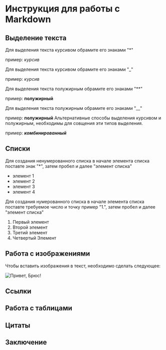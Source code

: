 # Инструкция для работы с Markdown

## Выделение текста 
Для выделения текста курсивом обрамите его знаками "*"

пример: *курсив*

Для выделения текста курсивом обрамите его знаками "_"

пример: _курсив_

Для выделения текста полужирным обрамите его знаками "**"

пример: **полужирный**

Для выделения текста полужирным обрамите его знаками "__"

пример: __полужирный__
Альтернативные способы выделения курсивом и полужирным, необходимы для совщения эти типов выделения.

пример: __*комбинированный*__

## Списки

Для создания ненумерованного списка в начале элемента списка поставте знак "*", затем пробел и далее "элемент списка" 

* элемент 1
* элемент 2
* элемент 3
* элемент 4

Для создания нумерованного списка в начале элемента списка поставте требуемое число и точку пример "1.", затем пробел и далее "элемент списка" 

1. Первый элемент 
2. Второй элемент 
3. Третий элемент
4. Четвертый Элемент 

## Работа с изображениями 

Чтобы вставить изображения в текст, необходимо сделать следующее: 

 ![Привет, Брюс!](image.jpg)

## Ссылки

## Работа с таблицами

## Цитаты 

## Заключение